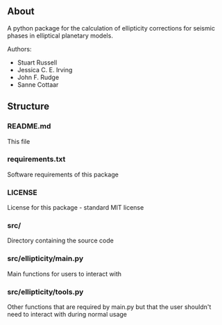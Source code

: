 ## About

A python package for the calculation of ellipticity corrections for seismic phases in elliptical planetary models.

Authors:
- Stuart Russell
- Jessica C. E. Irving
- John F. Rudge
- Sanne Cottaar

## Structure

### README.md

This file

### requirements.txt

Software requirements of this package

### LICENSE

License for this package - standard MIT license

### src/

Directory containing the source code

### src/ellipticity/main.py

Main functions for users to interact with

### src/ellipticity/tools.py

Other functions that are required by main.py but that the user shouldn't need to interact with during normal usage
